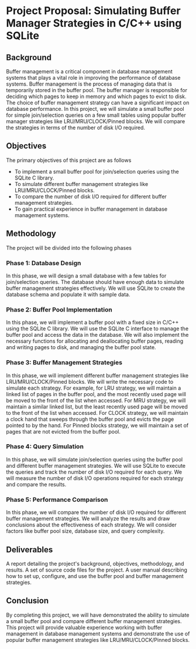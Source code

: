 # Project Proposal: Simulating Buffer Manager Strategies in C/C++ using SQLite

## Background

Buffer management is a critical component in database management systems that plays a vital role in improving the performance of database systems. Buffer management is the process of managing data that is temporarily stored in the buffer pool. The buffer manager is responsible for deciding which pages to keep in memory and which pages to evict to disk. The choice of buffer management strategy can have a significant impact on database performance. In this project, we will simulate a small buffer pool for simple join/selection queries on a few small tables using popular buffer manager strategies like LRU/MRU/CLOCK/Pinned blocks. We will compare the strategies in terms of the number of disk I/O required.

## Objectives

The primary objectives of this project are as follows

- To implement a small buffer pool for join/selection queries using the SQLite C library.
- To simulate different buffer management strategies like LRU/MRU/CLOCK/Pinned blocks.
- To compare the number of disk I/O required for different buffer management strategies.
- To gain practical experience in buffer management in database management systems.

## Methodology

The project will be divided into the following phases

### Phase 1: Database Design

In this phase, we will design a small database with a few tables for join/selection queries. The database should have enough data to simulate buffer management strategies effectively. We will use SQLite to create the database schema and populate it with sample data.

### Phase 2: Buffer Pool Implementation

In this phase, we will implement a buffer pool with a fixed size in C/C++ using the SQLite C library. We will use the SQLite C interface to manage the buffer pool and access the data in the database. We will also implement the necessary functions for allocating and deallocating buffer pages, reading and writing pages to disk, and managing the buffer pool state.

### Phase 3: Buffer Management Strategies

In this phase, we will implement different buffer management strategies like LRU/MRU/CLOCK/Pinned blocks. We will write the necessary code to simulate each strategy. For example, for LRU strategy, we will maintain a linked list of pages in the buffer pool, and the most recently used page will be moved to the front of the list when accessed. For MRU strategy, we will maintain a similar linked list, but the least recently used page will be moved to the front of the list when accessed. For CLOCK strategy, we will maintain a clock hand that sweeps through the buffer pool and evicts the page pointed to by the hand. For Pinned blocks strategy, we will maintain a set of pages that are not evicted from the buffer pool.

### Phase 4: Query Simulation

In this phase, we will simulate join/selection queries using the buffer pool and different buffer management strategies. We will use SQLite to execute the queries and track the number of disk I/O required for each query. We will measure the number of disk I/O operations required for each strategy and compare the results.

### Phase 5: Performance Comparison

In this phase, we will compare the number of disk I/O required for different buffer management strategies. We will analyze the results and draw conclusions about the effectiveness of each strategy. We will consider factors like buffer pool size, database size, and query complexity.

## Deliverables

A report detailing the project's background, objectives, methodology, and results.
A set of source code files for the project.
A user manual describing how to set up, configure, and use the buffer pool and buffer management strategies.

## Conclusion

By completing this project, we will have demonstrated the ability to simulate a small buffer pool and compare different buffer management strategies. This project will provide valuable experience working with buffer management in database management systems and demonstrate the use of popular buffer management strategies like LRU/MRU/CLOCK/Pinned blocks.
